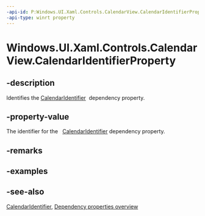```yaml
---
-api-id: P:Windows.UI.Xaml.Controls.CalendarView.CalendarIdentifierProperty
-api-type: winrt property
---
```


<!-- Property syntax
public Windows.UI.Xaml.DependencyProperty CalendarIdentifierProperty { get; }
-->

# Windows.UI.Xaml.Controls.CalendarView.CalendarIdentifierProperty

## -description
Identifies the [CalendarIdentifier](calendarview_calendaridentifier.md)  dependency property.



## -property-value
The identifier for the   [CalendarIdentifier](calendarview_calendaridentifier.md) dependency property.

## -remarks

## -examples

## -see-also
[CalendarIdentifier](calendarview_calendaridentifier.md), [Dependency properties overview](/windows/uwp/xaml-platform/dependency-properties-overview)
